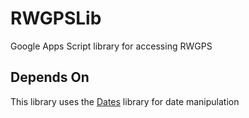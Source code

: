 # RWGPSLib
Google Apps Script library for accessing RWGPS

## Depends On
This library uses the [Dates](https://github.com/TobyHFerguson/Dates) library for date manipulation

